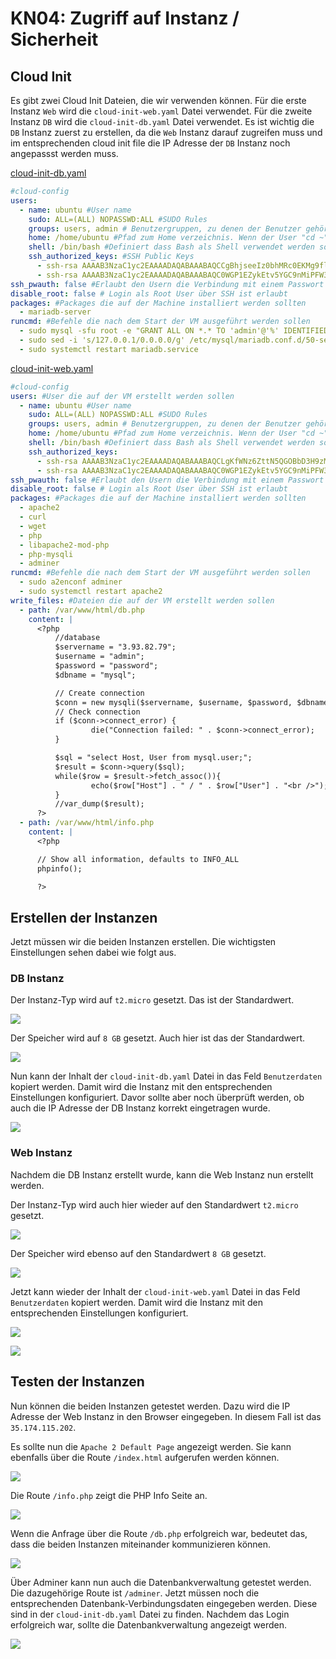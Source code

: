 # KN04: Zugriff auf Instanz / Sicherheit

## Cloud Init

Es gibt zwei Cloud Init Dateien, die wir verwenden können. Für die erste Instanz `Web` wird die `cloud-init-web.yaml` Datei verwendet. Für die zweite Instanz `DB` wird die `cloud-init-db.yaml` Datei verwendet. Es ist wichtig die `DB` Instanz zuerst zu erstellen, da die `Web` Instanz darauf zugreifen muss und im entsprechenden cloud init file die IP Adresse der `DB` Instanz noch angepassst werden muss.

[cloud-init-db.yaml](cloud-init/cloud-init-db.yaml)

```yaml
#cloud-config
users:
  - name: ubuntu #User name
    sudo: ALL=(ALL) NOPASSWD:ALL #SUDO Rules
    groups: users, admin # Benutzergruppen, zu denen der Benutzer gehört
    home: /home/ubuntu #Pfad zum Home verzeichnis. Wenn der User "cd ~" ausführt geht er zu diesem Pfad
    shell: /bin/bash #Definiert dass Bash als Shell verwendet werden sollte.
    ssh_authorized_keys: #SSH Public Keys
      - ssh-rsa AAAAB3NzaC1yc2EAAAADAQABAAABAQCCgBhjseeIz0bhMRc0EKMg9flJnsk1fKqZ7yK9Pq/T9zlN30JsjHYL9O8vvJBGlGR2Adw2X7w8MmIse6yB9uidP5RK3TJqUcf06gO4S9vUpdNMS1p9g4TIrirU/r317ziMkwICVp73IOoL/+hCfabFCUBR2KntQwgqVblJMtvv2XlrJOYtMuBdiej5SA8eIzTxxBp1Up3D0UX5hLw3qCh/FRwV7o2m/KM4xPmwWwiK1vMqPHSplJc8X2lzmp87GBEPbGHnFoiJahwfdGI54kiBrhgsDLBOFEoNEWPad/e/h/MwNlAoLImibz+KeRWkLtqW1qVJJBJyzapXgFxxIVUn aws-key
      - ssh-rsa AAAAB3NzaC1yc2EAAAADAQABAAABAQC0WGP1EZykEtv5YGC9nMiPFW3U3DmZNzKFO5nEu6uozEHh4jLZzPNHSrfFTuQ2GnRDSt+XbOtTLdcj26+iPNiFoFha42aCIzYjt6V8Z+SQ9pzF4jPPzxwXfDdkEWylgoNnZ+4MG1lNFqa8aO7F62tX0Yj5khjC0Bs7Mb2cHLx1XZaxJV6qSaulDuBbLYe8QUZXkMc7wmob3PM0kflfolR3LE7LResIHWa4j4FL6r5cQmFlDU2BDPpKMFMGUfRSFiUtaWBNXFOWHQBC2+uKmuMPYP4vJC9sBgqMvPN/X2KyemqdMvdKXnCfrzadHuSSJYEzD64Cve5Zl9yVvY4AqyBD aws-key
ssh_pwauth: false #Erlaubt den Usern die Verbindung mit einem Passwort über SSH zu machen. Falls false nur Public/Private Key Methode wäre erlaubt
disable_root: false # Login als Root User über SSH ist erlaubt
packages: #Packages die auf der Machine installiert werden sollten
  - mariadb-server
runcmd: #Befehle die nach dem Start der VM ausgeführt werden sollen
  - sudo mysql -sfu root -e "GRANT ALL ON *.* TO 'admin'@'%' IDENTIFIED BY'password' WITH GRANT OPTION;"
  - sudo sed -i 's/127.0.0.1/0.0.0.0/g' /etc/mysql/mariadb.conf.d/50-server.cnf
  - sudo systemctl restart mariadb.service
```

[cloud-init-web.yaml](cloud-init/cloud-init-web.yaml)

```yaml
#cloud-config
users: #User die auf der VM erstellt werden sollen
  - name: ubuntu #User name
    sudo: ALL=(ALL) NOPASSWD:ALL #SUDO Rules
    groups: users, admin # Benutzergruppen, zu denen der Benutzer gehört
    home: /home/ubuntu #Pfad zum Home verzeichnis. Wenn der User "cd ~" ausführt geht er zu diesem Pfad
    shell: /bin/bash #Definiert dass Bash als Shell verwendet werden sollte.
    ssh_authorized_keys:
      - ssh-rsa AAAAB3NzaC1yc2EAAAADAQABAAABAQCLgKfWNz6ZttN5QGOBbD3H9zMlLSE7aHZhjaKNTfz+H604Lv5l1De+3rDLXB9/JXm7xJt64FJNUEUhQwOES/7JkHz4gSZKuOsHAWBgzsUxGZHak5wrn7QK1Cq4xdvn0VCS1YtrA7ybyVr7tr0x7XTCi+0bP2Yj/kGQjioukhTAC54EcVVRxSdfTIDV+3T/SyD1G7Hyrstu8HzSokU9YQHzc7Y83w2oa9l+xsQZOAjSiXhYYRGk+uyDHarDE95jaq65hx+kHjTdE6bYQXRvSyoKGJF50ST9mWP26FxD1vCOp1oULU6tF4RFtUcBqETS/BX00uEIl17RxIgGdek0he7T aws-key
      - ssh-rsa AAAAB3NzaC1yc2EAAAADAQABAAABAQC0WGP1EZykEtv5YGC9nMiPFW3U3DmZNzKFO5nEu6uozEHh4jLZzPNHSrfFTuQ2GnRDSt+XbOtTLdcj26+iPNiFoFha42aCIzYjt6V8Z+SQ9pzF4jPPzxwXfDdkEWylgoNnZ+4MG1lNFqa8aO7F62tX0Yj5khjC0Bs7Mb2cHLx1XZaxJV6qSaulDuBbLYe8QUZXkMc7wmob3PM0kflfolR3LE7LResIHWa4j4FL6r5cQmFlDU2BDPpKMFMGUfRSFiUtaWBNXFOWHQBC2+uKmuMPYP4vJC9sBgqMvPN/X2KyemqdMvdKXnCfrzadHuSSJYEzD64Cve5Zl9yVvY4AqyBD aws-key
ssh_pwauth: false #Erlaubt den Usern die Verbindung mit einem Passwort über SSH zu machen. Falls false nur Public/Private Key Methode wäre erlaubt
disable_root: false # Login als Root User über SSH ist erlaubt
packages: #Packages die auf der Machine installiert werden sollten
  - apache2
  - curl
  - wget
  - php
  - libapache2-mod-php
  - php-mysqli
  - adminer
runcmd: #Befehle die nach dem Start der VM ausgeführt werden sollen
  - sudo a2enconf adminer
  - sudo systemctl restart apache2
write_files: #Dateien die auf der VM erstellt werden sollen
  - path: /var/www/html/db.php
    content: |
      <?php
          //database
          $servername = "3.93.82.79";
          $username = "admin";
          $password = "password";
          $dbname = "mysql";

          // Create connection
          $conn = new mysqli($servername, $username, $password, $dbname);
          // Check connection
          if ($conn->connect_error) {
                  die("Connection failed: " . $conn->connect_error);
          }

          $sql = "select Host, User from mysql.user;";
          $result = $conn->query($sql);
          while($row = $result->fetch_assoc()){
                  echo($row["Host"] . " / " . $row["User"] . "<br />");
          }
          //var_dump($result);
      ?>
  - path: /var/www/html/info.php
    content: |
      <?php

      // Show all information, defaults to INFO_ALL
      phpinfo();

      ?>
```

## Erstellen der Instanzen

Jetzt müssen wir die beiden Instanzen erstellen. Die wichtigsten Einstellungen sehen dabei wie folgt aus.

### DB Instanz

Der Instanz-Typ wird auf `t2.micro` gesetzt. Das ist der Standardwert.

![](img/screenshot_aws_ec2_db_instance_type.png)

Der Speicher wird auf `8 GB` gesetzt. Auch hier ist das der Standardwert.

![](img/screenshot_aws_ec2_db_storage.png)

Nun kann der Inhalt der `cloud-init-db.yaml` Datei in das Feld `Benutzerdaten` kopiert werden. Damit wird die Instanz mit den entsprechenden Einstellungen konfiguriert. Davor sollte aber noch überprüft werden, ob auch die IP Adresse der DB Instanz korrekt eingetragen wurde.

![](img/screenshot_aws_ec2_db_user_data.png)

### Web Instanz

Nachdem die DB Instanz erstellt wurde, kann die Web Instanz nun erstellt werden.

Der Instanz-Typ wird auch hier wieder auf den Standardwert `t2.micro` gesetzt.

![](img/screenshot_aws_ec2_web_instance_type.png)

Der Speicher wird ebenso auf den Standardwert `8 GB` gesetzt.

![](img/screenshot_aws_ec2_web_storage.png)

Jetzt kann wieder der Inhalt der `cloud-init-web.yaml` Datei in das Feld `Benutzerdaten` kopiert werden. Damit wird die Instanz mit den entsprechenden Einstellungen konfiguriert.

![](img/screenshot_aws_ec2_web_user_data.png)

![](img/screenshot_aws_ec2_instances.png)

## Testen der Instanzen

Nun können die beiden Instanzen getestet werden. Dazu wird die IP Adresse der Web Instanz in den Browser eingegeben. In diesem Fall ist das `35.174.115.202`.

Es sollte nun die `Apache 2 Default Page` angezeigt werden. Sie kann ebenfalls über die Route `/index.html` aufgerufen werden können.

![](img/screenshot_browser_index_html.png)

Die Route `/info.php` zeigt die PHP Info Seite an.

![](img/screenshot_browser_info_php.png)

Wenn die Anfrage über die Route `/db.php` erfolgreich war, bedeutet das, dass die beiden Instanzen miteinander kommunizieren können.

![](img/screenshot_browser_db_php.png)

Über Adminer kann nun auch die Datenbankverwaltung getestet werden. Die dazugehörige Route ist `/adminer`. Jetzt müssen noch die entsprechenden Datenbank-Verbindungsdaten eingegeben werden. Diese sind in der `cloud-init-db.yaml` Datei zu finden. Nachdem das Login erfolgreich war, sollte die Datenbankverwaltung angezeigt werden.

![](img/screenshot_browser_adminer.png)
